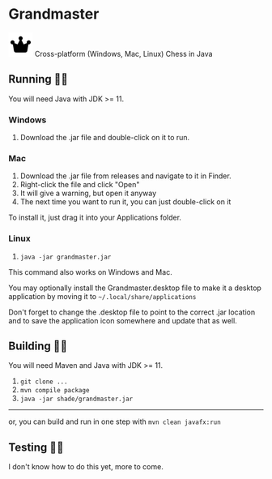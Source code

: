 # Grandmaster
![crown logo](./crown.svg)
Cross-platform (Windows, Mac, Linux) Chess in Java

## Running 🏃💨
You will need Java with JDK >= 11.

### Windows
1. Download the .jar file and double-click on it to run.
### Mac
1. Download the .jar file from releases and navigate to it in Finder.
2. Right-click the file and click "Open"
3. It will give a warning, but open it anyway
4. The next time you want to run it, you can just double-click on it

To install it, just drag it into your Applications folder.
### Linux
1. `java -jar grandmaster.jar`

This command also works on Windows and Mac.

You may optionally install the Grandmaster.desktop file to make it a desktop application by moving it to `~/.local/share/applications`

Don't forget to change the .desktop file to point to the correct .jar location and  to save the application icon somewhere and update that as well.

## Building 👷🔧
You will need Maven and Java with JDK >= 11.

1. `git clone ...`
2. `mvn compile package`
3. `java -jar shade/grandmaster.jar`

---

or, you can build and run in one step with `mvn clean javafx:run`

## Testing 🔬🧪

I don't know how to do this yet, more to come.



